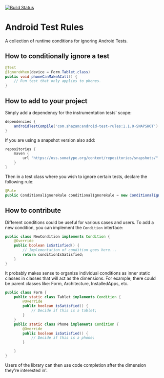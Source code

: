 [![Build Status](https://travis-ci.org/shazam/androidTestRules.svg?branch=master)](https://travis-ci.org/shazam/androidTestRules)

Android Test Rules
===============
A collection of runtime conditions for ignoring Android Tests.

## How to conditionally ignore a test

```java
@Test
@IgnoreWhen(device = Form.Tablet.class)
public void phoneCanMakeACall() {
    // Run test that only applies to phones.
}
```

## How to add to your project
Simply add a dependency for the instrumentation tests' scope:
```groovy
dependencies {
    androidTestCompile('com.shazam:android-test-rules:1.1.0-SNAPSHOT')
}
```

If you are using a snapshot version also add:
```groovy
repositories {
    maven {
        url "https://oss.sonatype.org/content/repositories/snapshots/"
    }
}
```

Then in a test class where you wish to ignore certain tests, declare the following rule:
```java
@Rule
public ConditionalIgnoreRule conditionalIgnoreRule = new ConditionalIgnoreRule();
```

## How to contribute

Different conditions could be useful for various cases and users. To add a new condition, you can implement the `Condition` interface:
```java
public class NewCondition implements Condition {
    @Override
    public boolean isSatisfied() {
        // Implementation of condition goes here...
        return conditionIsSatisfied;
    }
}
```
It probably makes sense to organize individual conditions as inner static classes in classes that will act as the dimensions. For example, there could be parent classes like: Form, Architecture, InstalledApps, etc.
```java
public class Form {
    public static class Tablet implements Condition {
        @Override
        public boolean isSatisfied() {
            // Decide if this is a tablet;
        }
    }
    public static class Phone implements Condition {
        @Override
        public boolean isSatisfied() {
            // Decide if this is a phone;
        }

    }
}
```
Users of the library can then use code completion after the dimension they're interested in'.
